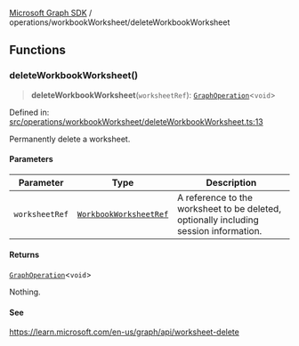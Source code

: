 [Microsoft Graph SDK](../../README.md) / operations/workbookWorksheet/deleteWorkbookWorksheet

## Functions

### deleteWorkbookWorksheet()

> **deleteWorkbookWorksheet**(`worksheetRef`): [`GraphOperation`](../../GraphOperation.md#graphoperation)\<`void`\>

Defined in: [src/operations/workbookWorksheet/deleteWorkbookWorksheet.ts:13](https://github.com/Future-Secure-AI/microsoft-graph/blob/main/src/operations/workbookWorksheet/deleteWorkbookWorksheet.ts#L13)

Permanently delete a worksheet.

#### Parameters

| Parameter | Type | Description |
| ------ | ------ | ------ |
| `worksheetRef` | [`WorkbookWorksheetRef`](../../WorkbookWorksheetRef.md#workbookworksheetref) | A reference to the worksheet to be deleted, optionally including session information. |

#### Returns

[`GraphOperation`](../../GraphOperation.md#graphoperation)\<`void`\>

Nothing.

#### See

https://learn.microsoft.com/en-us/graph/api/worksheet-delete
